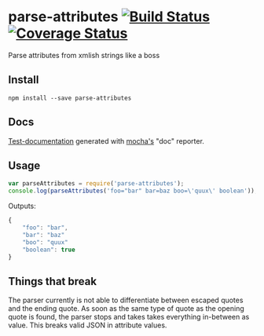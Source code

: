 # parse-attributes [![Build Status][0]][1] [![Coverage Status][2]][3]

Parse attributes from xmlish strings like a boss


## Install

```shell
npm install --save parse-attributes
```

## Docs
[Test-documentation][4] generated with [mocha's][5] "doc" reporter.

## Usage

```js
var parseAttributes = require('parse-attributes');
console.log(parseAttributes('foo="bar" bar=baz boo=\'quux\' boolean'));
```
Outputs:
```js
{
    "foo": "bar",
    "bar": "baz"
    "boo": "quux"
    "boolean": true
}
```

## Things that break
The parser currently is not able to differentiate between escaped quotes and
the ending quote.
As soon as the same type of quote as the opening quote is found, the parser
stops and takes takes everything in-between as value. This breaks valid JSON in attribute values.


[0]: https://img.shields.io/travis/nerdlabs/parse-attributes.svg
[1]: https://travis-ci.org/nerdlabs/parse-attributes
[2]: https://img.shields.io/coveralls/nerdlabs/parse-attributes.svg
[3]: https://coveralls.io/r/nerdlabs/parse-attributes?branch=master
[4]: http://nerdlabs.github.io/parse-attributes/docs/
[5]: http://mochajs.org/
